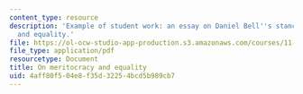 ```yaml
---
content_type: resource
description: 'Example of student work: an essay on Daniel Bell''s stance on meritocracy
  and equality.'
file: https://ol-ocw-studio-app-production.s3.amazonaws.com/courses/11-020-poverty-public-policy-and-controversy-fall-2003/4aff80f504e8f35d32254bcd5b989cb7_bell_paper.pdf
file_type: application/pdf
resourcetype: Document
title: On meritocracy and equality
uid: 4aff80f5-04e8-f35d-3225-4bcd5b989cb7
---
```

